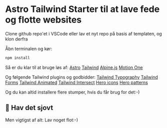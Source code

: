 # Astro Tailwind Starter til at lave fede og flotte websites

Clone github repo'et i VSCode eller lav et nyt repo på basis af templaten, og klon derfra

Åbn terminalen og kør:

```sh
npm install
```

Så er du klar til at bruge løs af:
[Astro](https://astro.build/)
[Tailwind](https://tailwindcss.com/)
[Alpine.js](https://alpinejs.dev/)
[Motion One](https://motion.dev/) 

Og følgende Tailwind plugins og godbidder:
[Tailwind Typography](https://github.com/tailwindlabs/tailwindcss-typography)
[Tailwind Forms](https://github.com/tailwindlabs/tailwindcss-forms)
[Tailwind Animated](https://www.tailwindcss-animated.com/)
[Tailwind Intersect](https://github.com/heidkaemper/tailwindcss-intersect) 
[Hero icons](https://heroicons.com/)
[Hero patterns](https://heropatterns.com/)

Og du kan altid installere flere stumper, hvis du får brug for det:-)

## 🚀 Hav det sjovt

Men vigtigst af alt: Lav noget flot:-)